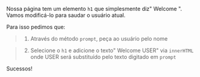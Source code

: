 Nossa página tem um elemento `h1` que simplesmente diz" Welcome ". Vamos modificá-lo para saudar o usuário atual.

Para isso pedimos que:

> 1. Através do método `prompt`, peça ao usuário pelo nome

> 2. Selecione o `h1` e adicione o texto" Welcome USER" via `innerHTML` onde USER será substituído pelo texto digitado em `prompt`

Sucessos!
